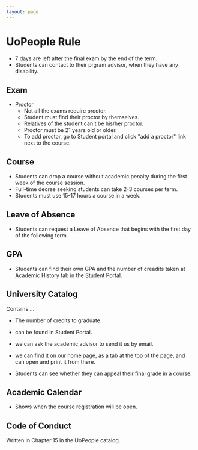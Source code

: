 ```yaml
---
layout: page
---
```


# UoPeople Rule
	
* 7 days are left after the final exam by the end of the term.
* Students can contact to their prgram advisor, when they have any disability.


## Exam

* Proctor
    * Not all the exams require proctor.
    * Student must find their proctor by themselves.
    * Relatives of the student can't be his/her proctor.
    * Proctor must be 21 years old or older.
    * To add proctor, go to Student portal and click "add a proctor" link next to the course.
    
## Course

* Students can drop a course without academic penalty during the first week of the course session.
* Full-time decree seeking students can take 2-3 courses per term.
* Students must use 15-17 hours a course in a week.

## Leave of Absence

* Students can request a Leave of Absence that begins with the first day of the following term.

## GPA

* Students can find their own GPA and the number of creadits taken at Academic History tab in the Student Portal.

## University Catalog

Contains ...

* The number of credits to graduate.

* can be found in Student Portal.
* we can ask the academic advisor to send it us by email.
* we can find it on our home page, as a tab at the top of the page, and can open and print it from there.
* Students can see whether they can appeal their final grade in a course.

## Academic Calendar

* Shows when the course registration will be open.

## Code of Conduct

Written in Chapter 15 in the UoPeople catalog.
